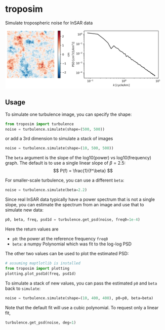 # troposim

Simulate tropospheric noise for InSAR data

![](docs/example.jpg)

## Usage

To simulate one turbulence image, you can specify the shape:
```python
from troposim import turbulence
noise = turbulence.simulate(shape=(500, 500))
```
or add a 3rd dimension to simulate a stack of images

```python
noise = turbulence.simulate(shape=(10, 500, 500))
```

The `beta` argument is the slope of the log10(power) vs log10(frequency) graph.
The default is to use a single linear slope of $\beta = 2.5$:
$$
P(f) = \frac{1}{f^\beta}
$$

For smaller-scale turbulence, you can use a different `beta`:
```python
noise = turbulence.simulate(beta=2.2)
```

Since real InSAR data typically have a power spectrum that is not a single slope, you can estimate the spectrum from an image and use that to simulate new data:
```python
p0, beta, freq, psd1d = turbulence.get_psd(noise, freq0=1e-4)
```
Here the return values are
- `p0`: the power at the reference frequency `freq0`
- `beta`: a numpy Polynomial which was fit to the log-log PSD

The other two values can be used to plot the estimated PSD:
```python
# assuming maptlotlib is installed
from troposim import plotting 
plotting.plot_psd1d(freq, psd1d)
```

To simulate a stack of new values, you can pass the estimated `p0` and `beta` back to `simulate`:
```python
noise = turbulence.simulate(shape=(10, 400, 400), p0=p0, beta=beta)
```
Note that the default fit will use a cubic polynomial. 
To request only a linear fit,
```python
turbulence.get_psd(noise, deg=1)
```